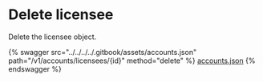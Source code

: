# Delete licensee

Delete the licensee object.

{% swagger src="../../../../.gitbook/assets/accounts.json" path="/v1/accounts/licensees/{id}" method="delete" %}
[accounts.json](../../../../.gitbook/assets/accounts.json)
{% endswagger %}
